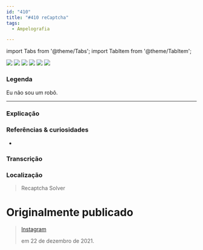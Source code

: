 ```yaml
---
id: "410"
title: "#410 reCaptcha"
tags:
  - Ampelografia

---
```


import Tabs from '@theme/Tabs';
import TabItem from '@theme/TabItem';

<Tabs>
  <TabItem value="1" label="1" default>
    <img src="https://bebiodicionario-com.s3.amazonaws.com/media/posts/202112/269787924_332068581821587_7094303604973833825_n_17922053558077396.jpg">
  </TabItem>
  <TabItem value="2" label="2">
    <img src="https://bebiodicionario-com.s3.amazonaws.com/media/posts/202112/269736215_592594088519656_7911722302337862886_n_17933991760758643.jpg">
  </TabItem>
  <TabItem value="3" label="3">
    <img src="https://bebiodicionario-com.s3.amazonaws.com/media/posts/202112/269763856_395242732356570_3908453475934291503_n_17869231940597730.jpg">
  </TabItem>
  <TabItem value="4" label="4">
    <img src="https://bebiodicionario-com.s3.amazonaws.com/media/posts/202112/269710702_3148160648840531_4820582487607073297_n_17927614933875401.jpg">
  </TabItem>
  <TabItem value="5" label="5">
    <img src="https://bebiodicionario-com.s3.amazonaws.com/media/posts/202112/269795192_609199100292461_7601798976730732220_n_17884612556559238.jpg">
  </TabItem>
  <TabItem value="6" label="6">
    <img src="https://bebiodicionario-com.s3.amazonaws.com/media/posts/202112/269715014_582563506177809_7493266587747980998_n_18104017867283124.jpg">
  </TabItem>
</Tabs>

### Legenda
Eu não sou um robô.

---

### Explicação


### Referências & curiosidades
- 

### Transcrição


### Localização
> Recaptcha Solver

# Originalmente publicado 
> [Instagram](https://www.instagram.com/p/CXycVZdrD5_/)
>
> em 22 de dezembro de 2021.




